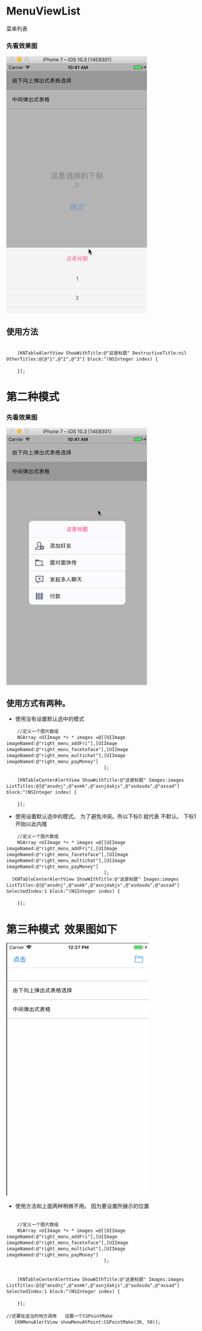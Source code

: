 # MenuViewList
菜单列表


### 先看效果图

![](https://github.com/krystalName/MenuViewList/blob/MenuView/TableAlertView.gif)


## 使用方法

``` objc

    [KNTableAlertView ShowWithTitle:@"这是标题" DestructiveTitle:nil OtherTitles:@[@"1",@"2",@"3"] block:^(NSInteger index) {
       
    }];

```

# 第二种模式

### 先看效果图
![](https://github.com/krystalName/MenuViewList/blob/MenuView/TableCenterAlertView.gif)

## 使用方式有两种。
+ 使用没有设置默认选中的模式

```objc
    //定义一个图片数组
    NSArray <UIImage *> * images =@[[UIImage imageNamed:@"right_menu_addFri"],[UIImage imageNamed:@"right_menu_facetoface"],[UIImage imageNamed:@"right_menu_multichat"],[UIImage imageNamed:@"right_menu_payMoney"]
                                    ];

    [KNTableCenterAlertView ShowWithTitle:@"这是标题" Images:images ListTitles:@[@"ansdnj",@"asmk",@"asnjdakjs",@"asdasda",@"assad"] block:^(NSInteger index) {
        
    }];
```


+ 使用设置默认选中的模式。  为了避免冲突。所以下标0 就代表 不默认。 下标1开始以此内推 
``` objc
    //定义一个图片数组
    NSArray <UIImage *> * images =@[[UIImage imageNamed:@"right_menu_addFri"],[UIImage imageNamed:@"right_menu_facetoface"],[UIImage imageNamed:@"right_menu_multichat"],[UIImage imageNamed:@"right_menu_payMoney"]
                                    ];
  [KNTableCenterAlertView ShowWIthTitle:@"这是标题" Images:images ListTitles:@[@"ansdnj",@"asmk",@"asnjdakjs",@"asdasda",@"assad"] SelectedIndex:1 block:^(NSInteger index) {
        
    }];
```

# 第三种模式  效果图如下
![](https://github.com/krystalName/MenuViewList/blob/MenuView/KNMenuView.gif)

+ 使用方法和上面两种稍微不用。 因为要设置所展示的位置

``` objc
  
    //定义一个图片数组
    NSArray <UIImage *> * images =@[[UIImage imageNamed:@"right_menu_addFri"],[UIImage imageNamed:@"right_menu_facetoface"],[UIImage imageNamed:@"right_menu_multichat"],[UIImage imageNamed:@"right_menu_payMoney"]
                                    ];

    
    [KNTableCenterAlertView ShowWIthTitle:@"这是标题" Images:images ListTitles:@[@"ansdnj",@"asmk",@"asnjdakjs",@"asdasda",@"assad"] SelectedIndex:1 block:^(NSInteger index) {
        
    }];

//还要在适当的地方调用   设置一个CGPointMake
   [KNMenuAlertView showMenuAtPoint:CGPointMake(30, 50)];
```
